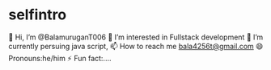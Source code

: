# selfintro
👋 Hi, I’m @BalamuruganT006
👀 I’m interested in Fullstack development
🌱 I’m currently persuing java script,
📫 How to reach me bala4256t@gmail.com
😄 Pronouns:he/him
⚡ Fun fact:....
